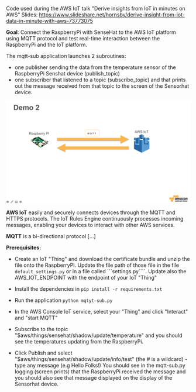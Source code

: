 Code used during the AWS IoT talk "Derive insights from IoT in minutes on AWS" 
Slides: https://www.slideshare.net/hornsby/derive-insight-from-iot-data-in-minute-with-aws-73773075

**Goal**:
Connect the RaspberryPi with SenseHat to the AWS IoT platform using MQTT protocol and test real-time interaction between the RaspberryPi and the IoT platform.

The mqtt-sub application launches 2 subroutines:
- one publisher sending the data from the temperature sensor of the RaspberryPi Senshat device (publish_topic)
- one subscriber that listened to a topic (subscribe_topic) and that prints out the message received from that topic to the screen of the Sensorhat device.

![Demo](https://github.com/adhorn/rasp-sensehat-iot/blob/master/pics/demo2.png)


**AWS IoT** easily and securely connects devices through the MQTT and HTTPS protocols. The IoT Rules Engine continuously processes incoming messages, enabling your devices to interact with other AWS services.

**MQTT** is a bi-directional protocol [...]

**Prerequisites:**

* Create an IoT "Thing" and download the certificate bundle and unzip the file onto the RaspberryPI. Update the file path of those file in the file ```default_settings.py``` or in a file called ```settings.py````.
Update also the AWS_IOT_ENDPOINT with the endpoint of your IoT "Thing"

* Install the dependencies in ```pip install -r requirements.txt```

* Run the application ```python mqtyt-sub.py```

* In the AWS Console IoT service, select your "Thing" and click "Interact" and "start MQTT"

* Subscribe to the topic "$aws/things/sensehat/shadow/update/temperature" and you should see the temperatures updating from the RaspberryPi.

* Click Publish and select "$aws/things/sensehat/shadow/update/info/test"
(the # is a wildcard) - type any message (e.g Hello Folks!)
You should see in the mqtt-sub.py logging (screen prints) that the RaspberryPi received the message and you should also see that message displayed on the display of the Sensorhat device.
